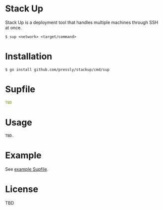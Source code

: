 Stack Up
========

Stack Up is a deployment tool that handles multiple machines through SSH at once.

    $ sup <network> <target/command>

# Installation

    $ go install github.com/pressly/stackup/cmd/sup

# Supfile

```yaml
TBD
```

# Usage

    TBD.

# Example
See [example Supfile](./Supfile).

# License
TBD
